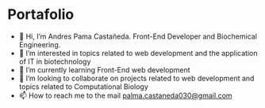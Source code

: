 # Portafolio
- 👋 Hi, I’m Andres Pama Castañeda. Front-End Developer and Biochemical Engineering.
- 👀 I’m interested in topics related to web development and the application of IT in biotechnology
- 🌱 I’m currently learning Front-End web development
- 💞️ I’m looking to collaborate on projects related to web development and topics related to Computational Biology
- 📫 How to reach me to the mail palma.castaneda030@gmail.com

<!---
as030pc/as030pc is a ✨ special ✨ repository because its `README.md` (this file) appears on your GitHub profile.
You can click the Preview link to take a look at your changes.
--->
